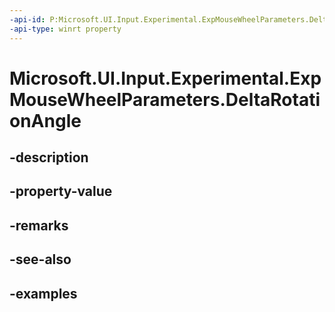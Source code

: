```yaml
---
-api-id: P:Microsoft.UI.Input.Experimental.ExpMouseWheelParameters.DeltaRotationAngle
-api-type: winrt property
---
```


# Microsoft.UI.Input.Experimental.ExpMouseWheelParameters.DeltaRotationAngle

<!--
public float DeltaRotationAngle { get; set; }
-->


## -description

## -property-value

## -remarks

## -see-also

## -examples


